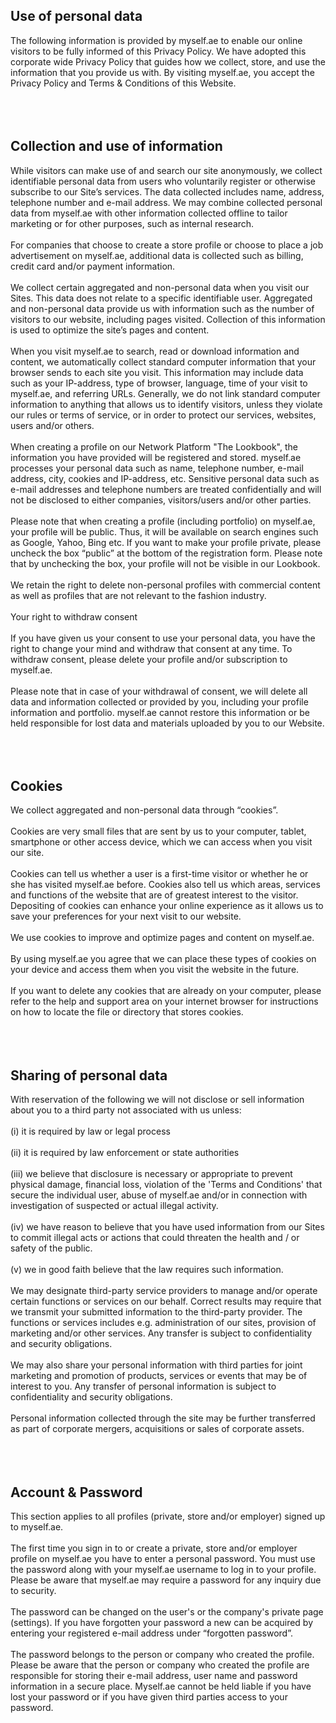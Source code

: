 ## Use of personal data
The following information is provided by myself.ae to enable our online visitors to be fully informed of this Privacy Policy. We have adopted this corporate wide Privacy Policy that guides how we collect, store, and use the information that you provide us with. By visiting myself.ae, you accept the Privacy Policy and Terms & Conditions of this Website.
<br>
<br>
<br>
<br>
## Collection and use of information
While visitors can make use of and search our site anonymously, we collect identifiable personal data from users who voluntarily register or otherwise subscribe to our Site’s services. The data collected includes name, address, telephone number and e-mail address. We may combine collected personal data from myself.ae with other information collected offline to tailor marketing or for other purposes, such as internal research.
<br>
<br>
For companies that choose to create a store profile or choose to place a job advertisement on myself.ae, additional data is collected such as billing, credit card and/or payment information.
<br>
<br>
We collect certain aggregated and non-personal data when you visit our Sites. This data does not relate to a specific identifiable user. Aggregated and non-personal data provide us with information such as the number of visitors to our website, including pages visited. Collection of this information is used to optimize the site’s pages and content.
<br>
<br>
When you visit myself.ae to search, read or download information and content, we automatically collect standard computer information that your browser sends to each site you visit. This information may include data such as your IP-address, type of browser, language, time of your visit to myself.ae, and referring URLs. Generally, we do not link standard computer information to anything that allows us to identify visitors, unless they violate our rules or terms of service, or in order to protect our services, websites, users and/or others.
<br>
<br>
When creating a profile on our Network Platform "The Lookbook", the information you have provided will be registered and stored. myself.ae processes your personal data such as name, telephone number, e-mail address, city, cookies and IP-address, etc. Sensitive personal data such as e-mail addresses and telephone numbers are treated confidentially and will not be disclosed to either companies, visitors/users and/or other parties.
<br>
<br>
Please note that when creating a profile (including portfolio) on myself.ae, your profile will be public. Thus, it will be available on search engines such as Google, Yahoo, Bing etc. If you want to make your profile private, please uncheck the box “public” at the bottom of the registration form. Please note that by unchecking the box, your profile will not be visible in our Lookbook.
<br>
<br>
We retain the right to delete non-personal profiles with commercial content as well as profiles that are not relevant to the fashion industry.
<br>
<br>
Your right to withdraw consent
<br>
<br>
If you have given us your consent to use your personal data, you have the right to change your mind and withdraw that consent at any time. To withdraw consent, please delete your profile and/or subscription to myself.ae.
<br>
<br>
Please note that in case of your withdrawal of consent, we will delete all data and information collected or provided by you, including your profile information and portfolio. myself.ae cannot restore this information or be held responsible for lost data and materials uploaded by you to our Website.
<br>
<br>
<br>
<br>

## Cookies
We collect aggregated and non-personal data through “cookies”.
<br>
<br>
Cookies are very small files that are sent by us to your computer, tablet, smartphone or other access device, which we can access when you visit our site.
<br>
<br>
Cookies can tell us whether a user is a first-time visitor or whether he or she has visited myself.ae before. Cookies also tell us which areas, services and functions of the website that are of greatest interest to the visitor. Depositing of cookies can enhance your online experience as it allows us to save your preferences for your next visit to our website.
<br>
<br>
We use cookies to improve and optimize pages and content on myself.ae.
<br>
<br>
By using myself.ae you agree that we can place these types of cookies on your device and access them when you visit the website in the future.
<br>
<br>
If you want to delete any cookies that are already on your computer, please refer to the help and support area on your internet browser for instructions on how to locate the file or directory that stores cookies.
<br>
<br>
<br>
<br>

## Sharing of personal data
With reservation of the following we will not disclose or sell information about you to a third party not associated with us unless:
<br>
<br>
(i) it is required by law or legal process
<br>
<br>
(ii) it is required by law enforcement or state authorities
<br>
<br>
(iii) we believe that disclosure is necessary or appropriate to prevent physical damage, financial loss, violation of the 'Terms and Conditions' that secure the individual user, abuse of myself.ae and/or in connection with investigation of suspected or actual illegal activity.
<br>
<br>
(iv) we have reason to believe that you have used information from our Sites to commit illegal acts or actions that could threaten the health and / or safety of the public.
<br>
<br>
(v) we in good faith believe that the law requires such information.
<br>
<br>
We may designate third-party service providers to manage and/or operate certain functions or services on our behalf. Correct results may require that we transmit your submitted information to the third-party provider. The functions or services includes e.g. administration of our sites, provision of marketing and/or other services. Any transfer is subject to confidentiality and security obligations.
<br>
<br>
We may also share your personal information with third parties for joint marketing and promotion of products, services or events that may be of interest to you. Any transfer of personal information is subject to confidentiality and security obligations.
<br>
<br>
Personal information collected through the site may be further transferred as part of corporate mergers, acquisitions or sales of corporate assets.
<br>
<br>
<br>
<br>

## Account & Password
This section applies to all profiles (private, store and/or employer) signed up to myself.ae.
<br>
<br>
The first time you sign in to or create a private, store and/or employer profile on myself.ae you have to enter a personal password. You must use the password along with your myself.ae username to log in to your profile. Please be aware that myself.ae may require a password for any inquiry due to security.
<br>
<br>
The password can be changed on the user's or the company's private page (settings). If you have forgotten your password a new can be acquired by entering your registered e-mail address under “forgotten password”.
<br>
<br>
The password belongs to the person or company who created the profile. Please be aware that the person or company who created the profile are responsible for storing their e-mail address, user name and password information in a secure place. Myself.ae cannot be held liable if you have lost your password or if you have given third parties access to your password.
